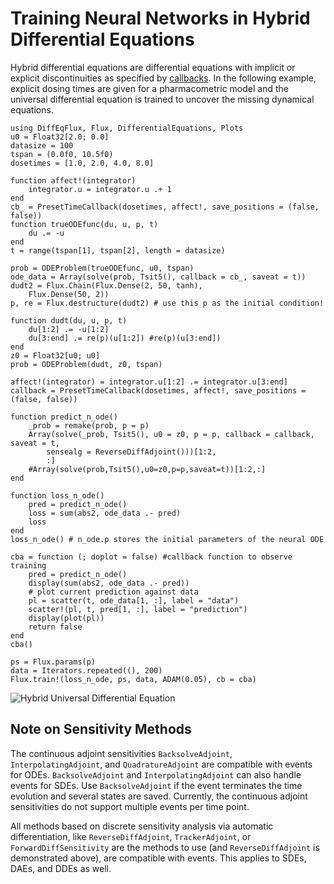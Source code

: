 # Training Neural Networks in Hybrid Differential Equations

Hybrid differential equations are differential equations with implicit or
explicit discontinuities as specified by
[callbacks](https://docs.sciml.ai/DiffEqDocs/stable/features/callback_functions/).
In the following example, explicit dosing times are given for a pharmacometric
model and the universal differential equation is trained to uncover the missing
dynamical equations.

```@example
using DiffEqFlux, Flux, DifferentialEquations, Plots
u0 = Float32[2.0; 0.0]
datasize = 100
tspan = (0.0f0, 10.5f0)
dosetimes = [1.0, 2.0, 4.0, 8.0]

function affect!(integrator)
    integrator.u = integrator.u .+ 1
end
cb_ = PresetTimeCallback(dosetimes, affect!, save_positions = (false, false))
function trueODEfunc(du, u, p, t)
    du .= -u
end
t = range(tspan[1], tspan[2], length = datasize)

prob = ODEProblem(trueODEfunc, u0, tspan)
ode_data = Array(solve(prob, Tsit5(), callback = cb_, saveat = t))
dudt2 = Flux.Chain(Flux.Dense(2, 50, tanh),
    Flux.Dense(50, 2))
p, re = Flux.destructure(dudt2) # use this p as the initial condition!

function dudt(du, u, p, t)
    du[1:2] .= -u[1:2]
    du[3:end] .= re(p)(u[1:2]) #re(p)(u[3:end])
end
z0 = Float32[u0; u0]
prob = ODEProblem(dudt, z0, tspan)

affect!(integrator) = integrator.u[1:2] .= integrator.u[3:end]
callback = PresetTimeCallback(dosetimes, affect!, save_positions = (false, false))

function predict_n_ode()
    _prob = remake(prob, p = p)
    Array(solve(_prob, Tsit5(), u0 = z0, p = p, callback = callback, saveat = t,
        sensealg = ReverseDiffAdjoint()))[1:2,
        :]
    #Array(solve(prob,Tsit5(),u0=z0,p=p,saveat=t))[1:2,:]
end

function loss_n_ode()
    pred = predict_n_ode()
    loss = sum(abs2, ode_data .- pred)
    loss
end
loss_n_ode() # n_ode.p stores the initial parameters of the neural ODE

cba = function (; doplot = false) #callback function to observe training
    pred = predict_n_ode()
    display(sum(abs2, ode_data .- pred))
    # plot current prediction against data
    pl = scatter(t, ode_data[1, :], label = "data")
    scatter!(pl, t, pred[1, :], label = "prediction")
    display(plot(pl))
    return false
end
cba()

ps = Flux.params(p)
data = Iterators.repeated((), 200)
Flux.train!(loss_n_ode, ps, data, ADAM(0.05), cb = cba)
```

![Hybrid Universal Differential Equation](https://user-images.githubusercontent.com/1814174/91687561-08fc5900-eb2e-11ea-9f26-6b794e1e1248.gif)

## Note on Sensitivity Methods

The continuous adjoint sensitivities `BacksolveAdjoint`, `InterpolatingAdjoint`,
and `QuadratureAdjoint` are compatible with events for ODEs. `BacksolveAdjoint` and
`InterpolatingAdjoint` can also handle events for SDEs. Use `BacksolveAdjoint` if
the event terminates the time evolution and several states are saved. Currently,
the continuous adjoint sensitivities do not support multiple events per time point.

All methods based on discrete sensitivity analysis via automatic differentiation,
like `ReverseDiffAdjoint`, `TrackerAdjoint`, or `ForwardDiffSensitivity` are the methods
to use (and `ReverseDiffAdjoint` is demonstrated above), are compatible with events.
This applies to SDEs, DAEs, and DDEs as well.
